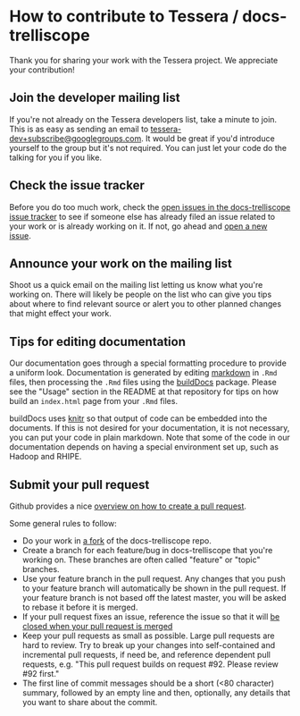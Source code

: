 How to contribute to Tessera / docs-trelliscope
===============================================

Thank you for sharing your work with the Tessera project. We appreciate your contribution!

## Join the developer mailing list

If you're not already on the Tessera developers list, take a minute to join.  This is as easy as sending an email to tessera-dev+subscribe@googlegroups.com.
It would be great if you'd introduce yourself to the group but it's not required. You can just let your code do the talking for you if you like.

## Check the issue tracker

Before you do too much work, check the [open issues in the docs-trelliscope issue tracker](https://github.com/tesseradata/docs-trelliscope/issues?state=open)
to see if someone else has already filed an issue related to your work or is already working on it. If not, go ahead and 
[open a new issue](https://github.com/tesseradata/docs-trelliscope/issues/new).

## Announce your work on the mailing list

Shoot us a quick email on the mailing list letting us know what you're working on. There
will likely be people on the list who can give you tips about where to find relevant 
source or alert you to other planned changes that might effect your work.

## Tips for editing documentation

Our documentation goes through a special formatting procedure to provide a uniform look.  Documentation is generated by editing [markdown](http://daringfireball.net/projects/markdown/) in `.Rmd` files, then processing the `.Rmd` files using the [buildDocs](https://github.com/hafen/buildDocs) package.  Please see the "Usage" section in the README at that repository for tips on how build an `index.html` page from your `.Rmd` files.

buildDocs uses [knitr](http://yihui.name/knitr/) so that output of code can be embedded into the documents.  If this is not desired for your documentation, it is not necessary, you can put your code in plain markdown.  Note that some of the code in our documentation depends on having a special environment set up, such as Hadoop and RHIPE.

## Submit your pull request

Github provides a nice [overview on how to create a pull request](https://help.github.com/articles/creating-a-pull-request).

Some general rules to follow:

* Do your work in [a fork](https://help.github.com/articles/fork-a-repo) of the docs-trelliscope repo.
* Create a branch for each feature/bug in docs-trelliscope that you're working on. These branches are often called "feature"
or "topic" branches.
* Use your feature branch in the pull request. Any changes that you push to your feature branch will automatically
be shown in the pull request.  If your feature branch is not based off the latest master, you will be asked to rebase
it before it is merged.
* If your pull request fixes an issue, reference the issue so that it will [be closed when your pull request is merged](https://github.com/blog/1506-closing-issues-via-pull-requests)
* Keep your pull requests as small as possible. Large pull requests are hard to review. Try to break up your changes
into self-contained and incremental pull requests, if need be, and reference dependent pull requests, e.g. "This pull
request builds on request #92. Please review #92 first."
* The first line of commit messages should be a short (<80 character) summary, followed by an empty line and then,
optionally, any details that you want to share about the commit.
